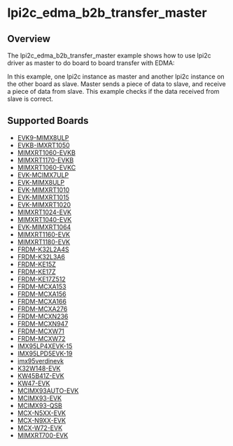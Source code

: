 # lpi2c_edma_b2b_transfer_master

## Overview
The lpi2c_edma_b2b_transfer_master example shows how to use lpi2c driver as master to do board to board transfer 
with EDMA:

In this example, one lpi2c instance as master and another lpi2c instance on the other board as slave. Master sends a 
piece of data to slave, and receive a piece of data from slave. This example checks if the data received from 
slave is correct.

## Supported Boards
- [EVK9-MIMX8ULP](../../../../_boards/evk9mimx8ulp/driver_examples/lpi2c/edma_b2b_transfer/master/example_board_readme.md)
- [EVKB-IMXRT1050](../../../../_boards/evkbimxrt1050/driver_examples/lpi2c/edma_b2b_transfer/master/example_board_readme.md)
- [MIMXRT1060-EVKB](../../../../_boards/evkbmimxrt1060/driver_examples/lpi2c/edma_b2b_transfer/master/example_board_readme.md)
- [MIMXRT1170-EVKB](../../../../_boards/evkbmimxrt1170/driver_examples/lpi2c/edma_b2b_transfer/master/example_board_readme.md)
- [MIMXRT1060-EVKC](../../../../_boards/evkcmimxrt1060/driver_examples/lpi2c/edma_b2b_transfer/master/example_board_readme.md)
- [EVK-MCIMX7ULP](../../../../_boards/evkmcimx7ulp/driver_examples/lpi2c/edma_b2b_transfer/master/example_board_readme.md)
- [EVK-MIMX8ULP](../../../../_boards/evkmimx8ulp/driver_examples/lpi2c/edma_b2b_transfer/master/example_board_readme.md)
- [EVK-MIMXRT1010](../../../../_boards/evkmimxrt1010/driver_examples/lpi2c/edma_b2b_transfer/master/example_board_readme.md)
- [EVK-MIMXRT1015](../../../../_boards/evkmimxrt1015/driver_examples/lpi2c/edma_b2b_transfer/master/example_board_readme.md)
- [EVK-MIMXRT1020](../../../../_boards/evkmimxrt1020/driver_examples/lpi2c/edma_b2b_transfer/master/example_board_readme.md)
- [MIMXRT1024-EVK](../../../../_boards/evkmimxrt1024/driver_examples/lpi2c/edma_b2b_transfer/master/example_board_readme.md)
- [MIMXRT1040-EVK](../../../../_boards/evkmimxrt1040/driver_examples/lpi2c/edma_b2b_transfer/master/example_board_readme.md)
- [EVK-MIMXRT1064](../../../../_boards/evkmimxrt1064/driver_examples/lpi2c/edma_b2b_transfer/master/example_board_readme.md)
- [MIMXRT1160-EVK](../../../../_boards/evkmimxrt1160/driver_examples/lpi2c/edma_b2b_transfer/master/example_board_readme.md)
- [MIMXRT1180-EVK](../../../../_boards/evkmimxrt1180/driver_examples/lpi2c/edma_b2b_transfer/master/example_board_readme.md)
- [FRDM-K32L2A4S](../../../../_boards/frdmk32l2a4s/driver_examples/lpi2c/edma_b2b_transfer/master/example_board_readme.md)
- [FRDM-K32L3A6](../../../../_boards/frdmk32l3a6/driver_examples/lpi2c/edma_b2b_transfer/master/example_board_readme.md)
- [FRDM-KE15Z](../../../../_boards/frdmke15z/driver_examples/lpi2c/edma_b2b_transfer/master/example_board_readme.md)
- [FRDM-KE17Z](../../../../_boards/frdmke17z/driver_examples/lpi2c/edma_b2b_transfer/master/example_board_readme.md)
- [FRDM-KE17Z512](../../../../_boards/frdmke17z512/driver_examples/lpi2c/edma_b2b_transfer/master/example_board_readme.md)
- [FRDM-MCXA153](../../../../_boards/frdmmcxa153/driver_examples/lpi2c/edma_b2b_transfer/master/example_board_readme.md)
- [FRDM-MCXA156](../../../../_boards/frdmmcxa156/driver_examples/lpi2c/edma_b2b_transfer/master/example_board_readme.md)
- [FRDM-MCXA166](../../../../_boards/frdmmcxa166/driver_examples/lpi2c/edma_b2b_transfer/master/example_board_readme.md)
- [FRDM-MCXA276](../../../../_boards/frdmmcxa276/driver_examples/lpi2c/edma_b2b_transfer/master/example_board_readme.md)
- [FRDM-MCXN236](../../../../_boards/frdmmcxn236/driver_examples/lpi2c/edma_b2b_transfer/master/example_board_readme.md)
- [FRDM-MCXN947](../../../../_boards/frdmmcxn947/driver_examples/lpi2c/edma_b2b_transfer/master/example_board_readme.md)
- [FRDM-MCXW71](../../../../_boards/frdmmcxw71/driver_examples/lpi2c/edma_b2b_transfer/master/example_board_readme.md)
- [FRDM-MCXW72](../../../../_boards/frdmmcxw72/driver_examples/lpi2c/edma_b2b_transfer/master/example_board_readme.md)
- [IMX95LP4XEVK-15](../../../../_boards/imx95lp4xevk15/driver_examples/lpi2c/edma_b2b_transfer/master/example_board_readme.md)
- [IMX95LPD5EVK-19](../../../../_boards/imx95lpd5evk19/driver_examples/lpi2c/edma_b2b_transfer/master/example_board_readme.md)
- [imx95verdinevk](../../../../_boards/imx95verdinevk/driver_examples/lpi2c/edma_b2b_transfer/master/example_board_readme.md)
- [K32W148-EVK](../../../../_boards/k32w148evk/driver_examples/lpi2c/edma_b2b_transfer/master/example_board_readme.md)
- [KW45B41Z-EVK](../../../../_boards/kw45b41zevk/driver_examples/lpi2c/edma_b2b_transfer/master/example_board_readme.md)
- [KW47-EVK](../../../../_boards/kw47evk/driver_examples/lpi2c/edma_b2b_transfer/master/example_board_readme.md)
- [MCIMX93AUTO-EVK](../../../../_boards/mcimx93autoevk/driver_examples/lpi2c/edma_b2b_transfer/master/example_board_readme.md)
- [MCIMX93-EVK](../../../../_boards/mcimx93evk/driver_examples/lpi2c/edma_b2b_transfer/master/example_board_readme.md)
- [MCIMX93-QSB](../../../../_boards/mcimx93qsb/driver_examples/lpi2c/edma_b2b_transfer/master/example_board_readme.md)
- [MCX-N5XX-EVK](../../../../_boards/mcxn5xxevk/driver_examples/lpi2c/edma_b2b_transfer/master/example_board_readme.md)
- [MCX-N9XX-EVK](../../../../_boards/mcxn9xxevk/driver_examples/lpi2c/edma_b2b_transfer/master/example_board_readme.md)
- [MCX-W72-EVK](../../../../_boards/mcxw72evk/driver_examples/lpi2c/edma_b2b_transfer/master/example_board_readme.md)
- [MIMXRT700-EVK](../../../../_boards/mimxrt700evk/driver_examples/lpi2c/edma_b2b_transfer/master/example_board_readme.md)
